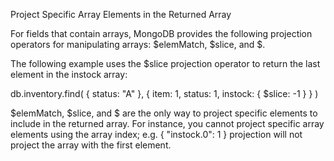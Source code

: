Project Specific Array Elements in the Returned Array

For fields that contain arrays, MongoDB provides the following projection operators for manipulating arrays: $elemMatch, $slice, and $.

The following example uses the $slice projection operator to return the last element in the instock array:

db.inventory.find( { status: "A" }, { item: 1, status: 1, instock: { $slice: -1 } } )

$elemMatch, $slice, and $ are the only way to project specific elements to include in the returned array. For instance, you cannot project specific array elements using the array index; e.g. { "instock.0": 1 } projection will not project the array with the first element.